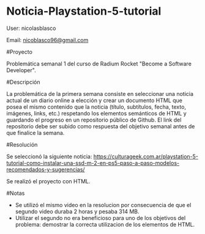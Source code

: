 # Noticia-Playstation-5-tutorial

User: nicolasblasco

Email: nicoblasco96@gmail.com 

#Proyecto

Problemática semanal 1 del curso de Radium Rocket "Become a Software Developer".  

#Descripción

La problemática de la primera semana consiste en seleccionar una noticia actual de un diario online a elección  y crear un documento HTML que posea el mismo contenido 
que la noticia (título, subtítulos, fecha, texto, imágenes, links, etc.) respetando los elementos semánticos de HTML y guardando el progreso en un repositorio público 
de Github. El link del repositorio debe ser subido como respuesta del objetivo semanal antes de que finalice la semana.

#Resolución

Se seleccionó la siguiente noticia: https://culturageek.com.ar/playstation-5-tutorial-como-instalar-una-ssd-m-2-en-ps5-paso-a-paso-modelos-recomendados-y-sugerencias/

Se realizó el proyecto con HTML. 

#Notas

- Se utilizó el mismo video en la resolucion por consecuencia de que el segundo video duraba 2 horas y pesaba 314 MB.  
- Utilizar el segundo no era beneficioso para uno de los objetivos del problema: demostrar la correcta utilizacion de los elementos de HTML.


